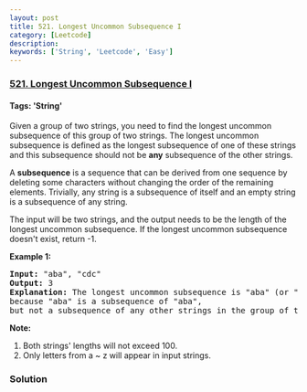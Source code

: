 ```yaml
---
layout: post
title: 521. Longest Uncommon Subsequence I 
category: [Leetcode]
description: 
keywords: ['String', 'Leetcode', 'Easy']
---
```

### [521. Longest Uncommon Subsequence I ](https://leetcode.com/problems/longest-uncommon-subsequence-i)

#### Tags: 'String'

<div class="content__u3I1 question-content__JfgR"><div><p>
Given a group of two strings, you need to find the longest uncommon subsequence of this group of two strings.
The longest uncommon subsequence is defined as the longest subsequence of one of these strings and this subsequence should not be <b>any</b> subsequence of the other strings.
</p>
<p>
A <b>subsequence</b> is a sequence that can be derived from one sequence by deleting some characters without changing the order of the remaining elements. Trivially, any string is a subsequence of itself and an empty string is a subsequence of any string.
</p>
<p>
The input will be two strings, and the output needs to be the length of the longest uncommon subsequence. If the longest uncommon subsequence doesn't exist, return -1.
</p>
<p><b>Example 1:</b><br/>
</p><pre><b>Input:</b> "aba", "cdc"
<b>Output:</b> 3
<b>Explanation:</b> The longest uncommon subsequence is "aba" (or "cdc"), <br/>because "aba" is a subsequence of "aba", <br/>but not a subsequence of any other strings in the group of two strings. 
</pre>
<p></p>
<p><b>Note:</b>
</p><ol>
<li>Both strings' lengths will not exceed 100.</li>
<li>Only letters from a ~ z will appear in input strings. </li>
</ol>
<p></p></div></div>

### Solution
